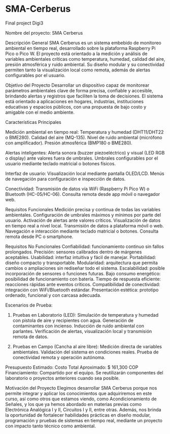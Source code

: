 # SMA-Cerberus
Final project Digi3

Nombre del proyecto: SMA Cerberus

Descripción General
SMA Cerberus es un sistema embebido de monitoreo ambiental en tiempo real, desarrollado sobre la plataforma Raspberry Pi Pico o Pico W. El proyecto está orientado a la medición y análisis de variables ambientales críticas como temperatura, humedad, calidad del aire, presión atmosférica y ruido ambiental. Su diseño modular y su conectividad permiten tanto la visualización local como remota, además de alertas configurables por el usuario.

Objetivo del Proyecto
Desarrollar un dispositivo capaz de monitorear parámetros ambientales clave de forma precisa, confiable y accesible, brindando alertas y registros que faciliten la toma de decisiones. El sistema está orientado a aplicaciones en hogares, industrias, instituciones educativas y espacios públicos, con una propuesta de bajo costo y amigable con el medio ambiente.

Características Principales

Medición ambiental en tiempo real:
  Temperatura y humedad (DHT11/DHT22 o BME280).
  Calidad del aire (MQ-135).
  Nivel de ruido ambiental (micrófono con amplificador).
  Presión atmosférica (BMP180 o BME280).

Alertas inteligentes:
  Alerta sonora (buzzer piezoeléctrico) y visual (LED RGB o display) ante valores     fuera de umbrales.
  Umbrales configurables por el usuario mediante teclado matricial o botones          físicos.

Interfaz de usuario:
    Visualización local mediante pantalla OLED/LCD.
    Menús de navegación para configuración e inspección de datos.

Conectividad:
    Transmisión de datos vía WiFi (Raspberry Pi Pico W) o Bluetooth (HC-05/HC-06).
    Consulta remota desde app móvil o navegador web.

Requisitos Funcionales
    Medición precisa y continua de todas las variables ambientales.
    Configuración de umbrales máximos y mínimos por parte del usuario.
    Activación de alertas ante valores críticos.
    Visualización de datos en tiempo real a nivel local.
    Transmisión de datos a plataforma móvil o web.
    Navegación e interacción mediante teclado matricial o botones.
    Consulta remota desde PC o smartphone.

Requisitos No Funcionales
    Confiabilidad: funcionamiento continuo sin fallos prolongados.
    Precisión: sensores calibrados dentro de márgenes aceptables.
    Usabilidad: interfaz intuitiva y fácil de manejar.
    Portabilidad: diseño compacto y transportable.
    Modularidad: arquitectura que permita cambios o ampliaciones sin rediseñar todo     el sistema.
    Escalabilidad: posible incorporación de sensores o funciones futuras.
    Bajo consumo energético: posibilidad de funcionamiento con batería.
    Tiempo de respuesta eficiente: reacciones rápidas ante eventos críticos.
    Compatibilidad de conectividad: integración con WiFi/Bluetooth estándar.
    Presentación estética: prototipo ordenado, funcional y con carcasa adecuada.

Escenarios de Prueba:
1. Pruebas en Laboratorio (LED):
  Simulación de temperatura y humedad con pistola de aire y recipientes con agua.
  Generación de contaminantes con incienso.
  Inducción de ruido ambiental con parlantes.
  Verificación de alertas, visualización local y transmisión remota de datos.

2. Pruebas en Campo (Cancha al aire libre):
  Medición directa de variables ambientales.
  Validación del sistema en condiciones reales.
  Prueba de conectividad remota y operación autónoma.

Presupuesto Estimado:
Costo Total Aproximado:  $ 161,300  COP
Financiamiento: Compartido por el equipo. Se reutilizarán componentes del laboratorio o proyectos anteriores cuando sea posible.	


Motivación del Proyecto
Elegimos desarrollar SMA Cerberus porque nos permite integrar y aplicar los conocimientos que adquiriremos en este curso, así como otros que estamos viendo, como Acondicionamiento de Señales, y los que ya hemos abordado en materias previas como Electrónica Analógica I y II, Circuitos I y II, entre otras. Además, nos brinda la oportunidad de fortalecer habilidades prácticas en diseño modular, programación y pruebas de sistemas en tiempo real, mediante un proyecto con impacto tanto técnico como ambiental.
